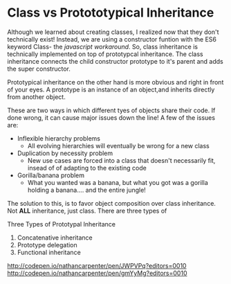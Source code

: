 <h1>Class vs Protototypical Inheritance</h1>

Although we learned about creating classes, I realized now that they don't technically exist! Instead, we are using a constructor funtion with the ES6 keyword Class- the *javascript workaround*. So, class inheritance is technically implemented on top of prototypcal inheritance. The class inheritance connects the child constructor prototype to it's parent and adds the super constructor. 

Prototypical inheritance on the other hand is more obvious and right in front of your eyes. A prototype is an instance of an object,and inherits directly from another object. 

These are two ways in which different tyes of objects share their code. If done wrong, it can cause major issues down the line! A few of the issues are:

* Inflexible hierarchy problems
    * All evolving hierarchies will eventually be wrong for a new class
* Duplication by necessity problem
    * New use cases are forced into a class that doesn't necessarily fit, insead of of adapting to the existing code
* Gorilla/banana problem
    * What you wanted was a banana, but what you got was a gorilla holding a banana.... and the entire jungle!

The solution to this, is to favor object composition over class inheritance. Not **ALL** inheritance, just class. There are three types of 

Three Types of Prototypal Inheritance

1. Concatenative inheritance
2. Prototype delegation
3. Functional inheritance


<!--Codepen links-->
http://codepen.io/nathancarpenter/pen/JWPVPq?editors=0010
http://codepen.io/nathancarpenter/pen/gmYyMg?editors=0010

